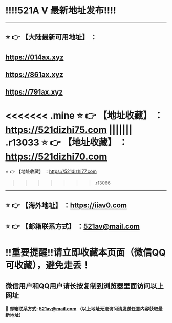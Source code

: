 :bangbang::bangbang:521A V 最新地址发布:bangbang::bangbang:
==
------
## :star: :point_right: 【大陆最新可用地址】 ：
## https://014ax.xyz
## https://861ax.xyz
## https://791ax.xyz


<<<<<<< .mine
:star: :point_right: 【地址收藏】 ：https://521dizhi75.com
||||||| .r13033
:star: :point_right: 【地址收藏】 ：https://521dizhi70.com
=======
:star: :point_right: 【地址收藏】 ：https://521dizhi77.com
>>>>>>> .r13066
------
:star: :point_right: 【海外地址】 ：https://iiav0.com
------
:star: :point_right: 【邮箱联系方式】 ：521av@mail.com
------
:bangbang:重要提醒:bangbang:请立即收藏本页面（微信QQ可收藏），避免走丢！
==

微信用户和QQ用户请长按复制到浏览器里面访问以上网址
-

:e-mail: __邮箱联系方式: 521av@mail.com （以上地址无法访问请发送任意内容获取最新地址）__
